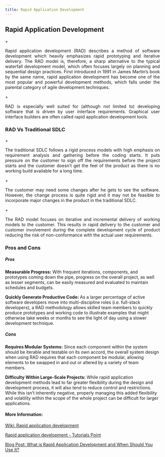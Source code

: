 ```yaml
---
title: Rapid Application Development
---
```


## Rapid Application Development

+<p align="justify">
Rapid application development (RAD) describes a method of software development which heavily emphasizes rapid prototyping and iterative delivery. The RAD model is, therefore, a sharp alternative to the typical waterfall development model, which often focuses largely on planning and sequential design practices. First introduced in 1991 in James Martin’s book by the same name, rapid application development has become one of the most popular and powerful development methods, which falls under the parental category of agile development techniques.
</p>

+<p align="justify">
RAD is especially well suited for (although not limited to) developing software that is driven by user interface requirements. Graphical user interface builders are often called rapid application development tools. 
</p>

### RAD Vs Traditional SDLC

+<p align="justify">
The traditional SDLC follows a rigid process models with high emphasis on requirement analysis and gathering before the coding starts. It puts pressure on the customer to sign off the requirements before the project starts and the customer doesn’t get the feel of the product as there is no working build available for a long time.
</p>

+<p align="justify">
The customer may need some changes after he gets to see the software. However, the change process is quite rigid and it may not be feasible to incorporate major changes in the product in the traditional SDLC.
</p>

+<p align="justify">
The RAD model focuses on iterative and incremental delivery of working models to the customer. This results in rapid delivery to the customer and customer involvement during the complete development cycle of product reducing the risk of non-conformance with the actual user requirements.
</p>

### Pros and Cons

##### Pros

__Measurable Progress:__ With frequent iterations, components, and prototypes coming down the pipe, progress on the overall project, as well as lesser segments, can be easily measured and evaluated to maintain schedules and budgets.

__Quickly Generate Productive Code:__ As a larger percentage of active software developers move into multi-discipline roles (i.e. full-stack developers), a RAD methodology allows skilled team members to quickly produce prototypes and working code to illustrate examples that might otherwise take weeks or months to see the light of day using a slower development technique.

##### Cons

__Requires Modular Systems:__ Since each component within the system should be iterable and testable on its own accord, the overall system design when using RAD requires that each component be modular, allowing elements to be swapped in and out or altered by a variety of team members.

__Difficulty Within Large-Scale Projects:__ While rapid application development methods lead to far greater flexibility during the design and development process, it will also tend to reduce control and restrictions. While this isn’t inherently negative, properly managing this added flexibility and volatility within the scope of the whole project can be difficult for larger applications.


#### More Information:
<!-- Please add any articles you think might be helpful to read before writing the article -->
[Wiki: Rapid application development](https://en.wikipedia.org/wiki/Rapid_application_development)

[Rapid application development - Tutorials Point](https://www.tutorialspoint.com/sdlc/sdlc_rad_model.htm)

[Blog Post: What is Rapid Application Development and When Should You Use It?](https://blog.capterra.com/what-is-rapid-application-development/)
